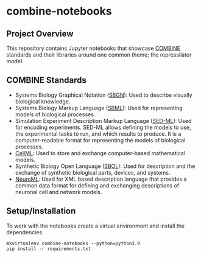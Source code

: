 # combine-notebooks

## Project Overview

This repository contains Jupyter notebooks that showcase [COMBINE](http://co.mbine.org/standards) standards and their libraries around one common theme; the repressilator model.

## COMBINE Standards

- Systems Biology Graphical Notation ([SBGN](https://github.com/sbgn/libsbgn)): Used to describe visually biological knowledge.
- Systems Biology Markup Language ([SBML](https://github.com/sbmlteam/libsbml)): Used for representing models of biological processes.
- Simulation Experiment Description Markup Language ([SED-ML](https://github.com/fbergmann/libSEDML)): Used for encoding experiments. SED-ML allows defining the models to use, the experimental tasks to run, and which results to produce. It is a computer-readable format for representing the models of biological processes.
- [CellML](https://github.com/cellml/libcellml): Used to store and exchange computer-based mathematical models.
- Synthetic Biology Open Language ([SBOL](https://github.com/SynBioDex/pySBOL3)): Used for description and the exchange of synthetic biological parts, devices, and systems.
- [NeuroML](https://github.com/NeuroML/pyNeuroML): Used for XML based description language that provides a common data format for defining and exchanging descriptions of neuronal cell and network models.

## Setup/Installation

To work with the notebooks create a virtual environment and install the dependencies

``` 
mkvirtualenv combine-notebooks --python=python3.9
pip install -r requirements.txt
```